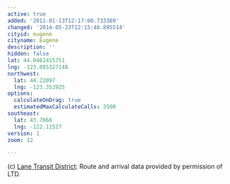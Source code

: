 ```yaml
---
active: true
added: '2011-01-13T12:17:00.733389'
changed: '2014-05-23T12:15:48.895514'
cityid: eugene
cityname: Eugene
description: ''
hidden: false
lat: 44.0461415751
lng: -123.085327148
northwest:
  lat: 44.22097
  lng: -123.352925
options:
  calculateOnDrag: true
  estimatedMaxCalculateCalls: 3500
southeast:
  lat: 43.7868
  lng: -122.11527
version: 1
zoom: 12

---
```


(c) [Lane Transit District](http://www.ltd.org/): Route and arrival data provided by permission of LTD.
